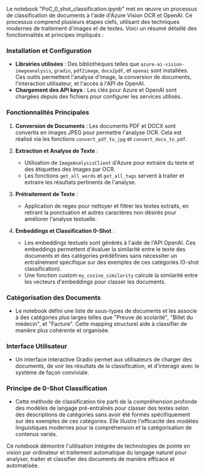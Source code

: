 Le notebook "PoC_0_shot_classification.ipynb" met en œuvre un processus de classification de documents à l'aide d'Azure Vision OCR et OpenAI. Ce processus comprend plusieurs étapes clefs, utilisant des techniques modernes de traitement d'images et de textes. Voici un résumé détaillé des fonctionnalités et principes impliqués :

### Installation et Configuration
- **Librairies utilisées** : Des bibliothèques telles que `azure-ai-vision-imageanalysis`, `gradio`, `pdf2image`, `docx2pdf`, et `openai` sont installées. Ces outils permettent l'analyse d'image, la conversion de documents, l'interaction utilisateur, et l'accès à l'API de OpenAI.
- **Chargement des API keys** : Les clés pour Azure et OpenAI sont chargées depuis des fichiers pour configurer les services utilisés.

### Fonctionnalités Principales
1. **Conversion de Documents** : Les documents PDF et DOCX sont convertis en images JPEG pour permettre l'analyse OCR. Cela est réalisé via les fonctions `convert_pdf_to_jpg` et `convert_docx_to_pdf`.
   
2. **Extraction et Analyse de Texte** :
   - Utilisation de `ImageAnalysisClient` d'Azure pour extraire du texte et des étiquettes des images par OCR.
   - Les fonctions `get_all_words` et `get_all_tags` servent à traiter et extraire les résultats pertinents de l'analyse.

3. **Prétraitement de Texte** :
   - Application de regex pour nettoyer et filtrer les textes extraits, en retirant la ponctuation et autres caractères non désirés pour améliorer l'analyse textuelle.

4. **Embeddings et Classification 0-Shot** :
   - Les embeddings textuels sont générés à l'aide de l'API OpenAI. Ces embeddings permettent d'évaluer la similarité entre le texte des documents et des catégories prédéfinies sans nécessiter un entraînement spécifique sur des exemples de ces catégories (0-shot classification).
   - Une fonction custom `my_cosine_similarity` calcule la similarité entre les vecteurs d'embeddings pour classer les documents.

### Catégorisation des Documents
- Le notebook défini une liste de sous-types de documents et les associe à des catégories plus larges telles que "Preuve de scolarité", "Billet du médecin", et "Facture". Cette mapping structurel aide à classifier de manière plus cohérente et organisée.

### Interface Utilisateur
- Un interface interactive Gradio permet aux utilisateurs de charger des documents, de voir les résultats de la classification, et d'interagir avec le système de façon conviviale.

### Principe de 0-Shot Classification
- Cette méthode de classification tire parti de la compréhension profonde des modèles de langage pré-entraînés pour classer des textes selon des descriptions de catégories sans avoir été formés spécifiquement sur des exemples de ces catégories. Elle illustre l'efficacité des modèles linguistiques modernes pour la compréhension et la catégorisation de contenus variés.

Ce notebook démontre l'utilisation intégrée de technologies de pointe en vision par ordinateur et traitement automatique du langage naturel pour analyser, traiter et classifier des documents de manière efficace et automatisée.
